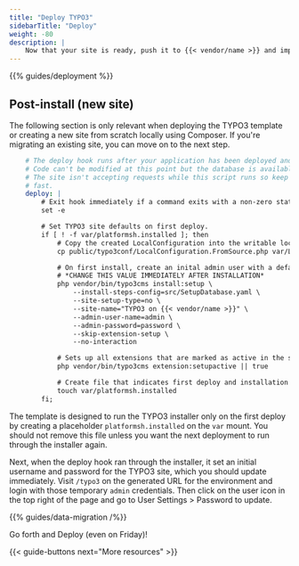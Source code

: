 ```yaml
---
title: "Deploy TYPO3"
sidebarTitle: "Deploy"
weight: -80
description: |
    Now that your site is ready, push it to {{< vendor/name >}} and import your data.
---
```


{{% guides/deployment %}}

## Post-install (new site)

The following section is only relevant when deploying the TYPO3 template
or creating a new site from scratch locally using Composer.
If you're migrating an existing site, you can move on to the next step. 

```yaml
    # The deploy hook runs after your application has been deployed and started.
    # Code can't be modified at this point but the database is available.
    # The site isn't accepting requests while this script runs so keep it
    # fast.
    deploy: |
        # Exit hook immediately if a command exits with a non-zero status.
        set -e

        # Set TYPO3 site defaults on first deploy.
        if [ ! -f var/platformsh.installed ]; then
            # Copy the created LocalConfiguration into the writable location.
            cp public/typo3conf/LocalConfiguration.FromSource.php var/LocalConfiguration.php

            # On first install, create an inital admin user with a default password.
            # *CHANGE THIS VALUE IMMEDIATELY AFTER INSTALLATION*
            php vendor/bin/typo3cms install:setup \
                --install-steps-config=src/SetupDatabase.yaml \
                --site-setup-type=no \
                --site-name="TYPO3 on {{< vendor/name >}}" \
                --admin-user-name=admin \
                --admin-password=password \
                --skip-extension-setup \
                --no-interaction

            # Sets up all extensions that are marked as active in the system.
            php vendor/bin/typo3cms extension:setupactive || true

            # Create file that indicates first deploy and installation has been completed.
            touch var/platformsh.installed
        fi;
```

The template is designed to run the TYPO3 installer only on the first deploy
by creating a placeholder `platformsh.installed` on the `var` mount.
You should not remove this file unless you want the next deployment to run through the installer again.

Next, when the deploy hook ran through the installer, it set an initial username and password for the TYPO3 site,
which you should update immediately.
Visit `/typo3` on the generated URL for the environment and login with those temporary `admin` credentials.
Then click on the user icon in the top right of the page and go to User Settings > Password to update.

{{% guides/data-migration /%}}

Go forth and Deploy (even on Friday)!

{{< guide-buttons next="More resources" >}}
